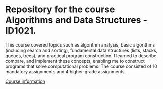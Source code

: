 <h1>Repository for the course Algorithms and Data Structures - ID1021.</h1>

<p>
This course covered topics such as algorithm analysis, basic algorithms (including search and sorting), fundamental data structures (lists, stacks, queues, trees), and practical program construction. I learned to describe, compare, and implement these concepts, enabling me to construct programs that solve computational problems. The course consisted of 10 mandatory assignments and 4 higher-grade assignments.
</p>

<a href="https://www.kth.se/student/kurser/kurs/ID1021?periods=6&startterm=20232&l=en">Course information</a>
